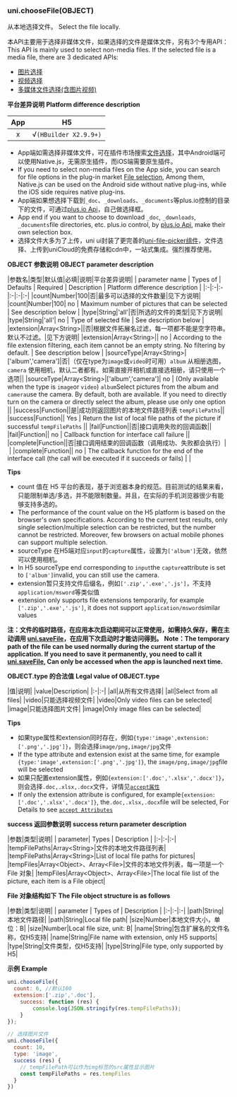 ### uni.chooseFile(OBJECT)
从本地选择文件。
Select the file locally.

本API主要用于选择非媒体文件，如果选择的文件是媒体文件，另有3个专用API：
This API is mainly used to select non-media files. If the selected file is a media file, there are 3 dedicated APIs:
- [图片选择](https://uniapp.dcloud.io/api/media/image?id=chooseimage)
- [视频选择](https://uniapp.dcloud.io/api/media/video?id=choosevideo)
- [多媒体文件选择(含图片视频)](https://uniapp.dcloud.io/api/media/video?id=choosemedia)

**平台差异说明**
**Platform difference description**

|App|H5|
|:-:|:-:|
|x|√`(HBuilder X2.9.9+)`|

- App端如需选择非媒体文件，可在插件市场搜索[文件选择](https://ext.dcloud.net.cn/search?q=文件选择)，其中Android端可以使用Native.js，无需原生插件，而iOS端需要原生插件。
- If you need to select non-media files on the App side, you can search for file options in the plug-in market [File selection](https://ext.dcloud.net.cn/search?q=文件选择), Among them, Native.js can be used on the Android side without native plug-ins, while the iOS side requires native plug-ins.
- App端如果想选择下载到`_doc`、`_downloads`、`_documents`等plus.io控制的目录下的文件，可通过[plus.io Api](https://www.html5plus.org/doc/zh_cn/io.html)，自己做选择框。
- App end if you want to choose to download `_doc`, `_downloads`, `_documents`file directories, etc. plus.io control, by [plus.io Api](https://www.html5plus.org/doc/zh_cn/io.html), make their own selection box.
- 选择文件大多为了上传，uni ui封装了更完善的[uni-file-picker组件](https://ext.dcloud.net.cn/plugin?id=4079)，文件选择、上传到uniCloud的免费存储和cdn中，一站式集成。强烈推荐使用。

**OBJECT 参数说明**
**OBJECT parameter description**

|参数名|类型|默认值|必填|说明|平台差异说明|
| parameter name | Types of | Defaults    | Required | Description | Platform difference description |
|:-|:-|:-|:-|:-|:-|
|count|Number|100|否|最多可以选择的文件数量|见下方说明|
|count|Number|100| no       | Maximum number of pictures that can be selected              | See description below           |
|type|String|'all'|否|所选的文件的类型|见下方说明|
|type|String|'all'| no       | Type of selected file                                        | See description below           |
|extension|Array&lt;String&gt;||否|根据文件拓展名过滤，每一项都不能是空字符串。默认不过滤。|见下方说明|
|extension|Array&lt;String&gt;|| no       | According to the file extension filtering, each item cannot be an empty string. No filtering by default. | See description below           |
|sourceType|Array&lt;String&gt;|['album','camera']|否|（仅在type为`image`或`video`时可用）`album` 从相册选图，`camera` 使用相机，默认二者都有。如需直接开相机或直接选相册，请只使用一个选项||
|sourceType|Array&lt;String&gt;|['album','camera']| no       | (Only available when the type is `image`or `video`) `album`Select pictures from the album and `camera`use the camera. By default, both are available. If you need to directly turn on the camera or directly select the album, please use only one option ||
|success|Function||是|成功则返回图片的本地文件路径列表 `tempFilePaths`||
|success|Function|| Yes      | Return the list of local file paths of the picture if successful `tempFilePaths` ||
|fail|Function||否|接口调用失败的回调函数||
|fail|Function|| no       | Callback function for interface call failure                 ||
|complete|Function||否|接口调用结束的回调函数（调用成功、失败都会执行）|&nbsp;|
|complete|Function|| no       | The callback function for the end of the interface call (the call will be executed if it succeeds or fails) |&nbsp;|

**Tips**

- count 值在 H5 平台的表现，基于浏览器本身的规范。目前测试的结果来看，只能限制单选/多选，并不能限制数量。并且，在实际的手机浏览器很少有能够支持多选的。
- The performance of the count value on the H5 platform is based on the browser's own specifications. According to the current test results, only single selection/multiple selection can be restricted, but the number cannot be restricted. Moreover, few browsers on actual mobile phones can support multiple selection.
- sourceType 在H5端对应`input`的`capture`属性，设置为`['album']`无效，依然可以使用相机。
- In H5 sourceType end corresponding to `input`the `capture`attribute is set to `['album']`invalid, you can still use the camera.
- extension暂只支持文件后缀名，例如`['.zip','.exe','.js']`，不支持`application/msword`等类似值
- extension only supports file extensions temporarily, for example `['.zip','.exe','.js']`, it does not support `application/msword`similar values

**注：文件的临时路径，在应用本次启动期间可以正常使用，如需持久保存，需在主动调用 [uni.saveFile](api/file/file?id=savefile)，在应用下次启动时才能访问得到。**
**Note：The temporary path of the file can be used normally during the current startup of the application. If you need to save it permanently, you need to call it [uni.saveFile](api/file/file?id=savefile), Can only be accessed when the app is launched next time.**

**OBJECT.type 的合法值**
**Legal value of OBJECT.type**

|值|说明|
|value|Description|
|:-|:-|
|all|从所有文件选择|
|all|Select from all files|
|video|只能选择视频文件|
|video|Only video files can be selected|
|image|只能选择图片文件|
|image|Only image files can be selected|

**Tips**

- 如果type属性和extension同时存在，例如`{type:'image',extension:['.png','.jpg']}`，则会选择`image/png,image/jpg`文件
- If the type attribute and extension exist at the same time, for example `{type:'image',extension:['.png','.jpg']}`, the `image/png,image/jpg`file will be selected
- 如果只配置extension属性，例如`{extension:['.doc','.xlsx','.docx']}`，则会选择`.doc,.xlsx,.docx`文件，详情见[`accept属性`](https://developer.mozilla.org/zh-CN/docs/Web/HTML/Attributes/accept)
- If only the extension attribute is configured, for example`{extension:['.doc','.xlsx','.docx']}`, the`.doc,.xlsx,.docx`file will be selected, For Details to see [`accept Attributes`](https://developer.mozilla.org/zh-CN/docs/Web/HTML/Attributes/accept)


**success 返回参数说明**
**success return parameter description**

|参数|类型|说明|
| parameter| Types | Description |
|:-|:-|:-|
|tempFilePaths|Array&lt;String&gt;|文件的本地文件路径列表|
|tempFilePaths|Array&lt;String&gt;|List of local file paths for pictures|
|tempFiles|Array&lt;Object&gt;、Array&lt;File&gt;|文件的本地文件列表，每一项是一个 File 对象|
|tempFiles|Array&lt;Object&gt;、Array&lt;File&gt;|The local file list of the picture, each item is a File object|

**File 对象结构如下**
**The File object structure is as follows** 

|参数|类型|说明|
| parameter | Types of | Description   |
|:-|:-|:-|
|path|String|本地文件路径|
|path|String|Local file path|
|size|Number|本地文件大小，单位：B|
|size|Number|Local file size, unit: B|
|name|String|包含扩展名的文件名称，仅H5支持|
|name|String|File name with extension, only H5 supports|
|type|String|文件类型，仅H5支持|
|type|String|File type, only supported by H5|

**示例**
**Example**

```javascript
uni.chooseFile({
  count: 6, //默认100
  extension:['.zip','.doc'],
	success: function (res) {
		console.log(JSON.stringify(res.tempFilePaths));
	}
});

// 选择图片文件
uni.chooseFile({
  count: 10,
  type: 'image',
  success (res) {
    // tempFilePath可以作为img标签的src属性显示图片
    const tempFilePaths = res.tempFiles
  }
})
```
